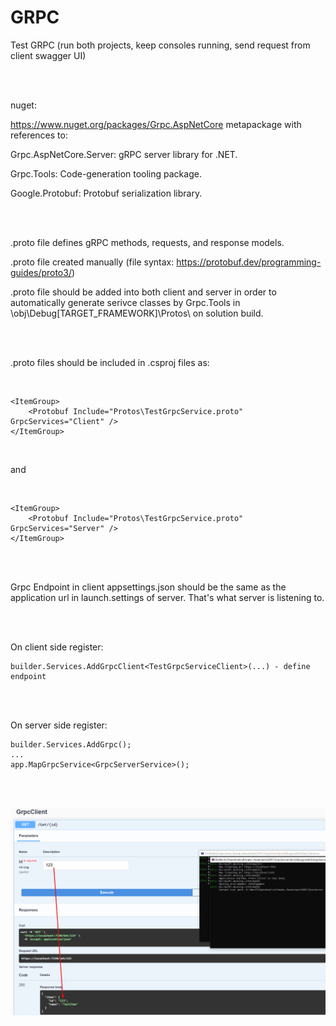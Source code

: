 # GRPC

Test GRPC (run both projects, keep consoles running, send request from client swagger UI)

<br/>
<br/>

nuget:

https://www.nuget.org/packages/Grpc.AspNetCore metapackage with references to:


Grpc.AspNetCore.Server:	gRPC server library for .NET.

Grpc.Tools:				Code-generation tooling package.

Google.Protobuf:		Protobuf serialization library.

<br/>
<br/>

.proto file defines gRPC methods, requests, and response models.

.proto file created manually (file syntax: https://protobuf.dev/programming-guides/proto3/)

.proto file should be added into both client and server in order to automatically generate serivce classes by Grpc.Tools in \obj\Debug\[TARGET_FRAMEWORK]\Protos\ on solution build.

<br/>
<br/>

.proto files should be included in .csproj files as:

<br/>

```
<ItemGroup>
	<Protobuf Include="Protos\TestGrpcService.proto" GrpcServices="Client" />
</ItemGroup>
```

<br/>

and

<br/>

```
<ItemGroup>
	<Protobuf Include="Protos\TestGrpcService.proto" GrpcServices="Server" />
</ItemGroup>
```

<br/>
<br/>

Grpc Endpoint in client appsettings.json should be the same as the application url in launch.settings of server. That's what server is listening to.

<br/>
<br/>

On client side register:

```
builder.Services.AddGrpcClient<TestGrpcServiceClient>(...) - define endpoint
```

<br/>
<br/>

On server side register:

```
builder.Services.AddGrpc();
...
app.MapGrpcService<GrpcServerService>();
```

<br />
<br />


![alt text](https://github.com/denis-marchenkov/assets-dump/blob/bb7bca89f4ab0bc4bf74f5a4fab08437f7f2cbfb/grpc.png)
